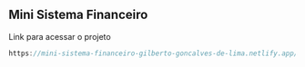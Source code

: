 ## Mini Sistema Financeiro

Link para acessar o projeto

```js
https://mini-sistema-financeiro-gilberto-goncalves-de-lima.netlify.app/
```